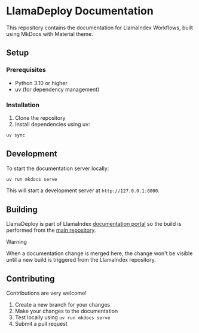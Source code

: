 # LlamaDeploy Documentation

This repository contains the documentation for LlamaIndex Workflows, built using MkDocs with Material theme.

## Setup

### Prerequisites
- Python 3.10 or higher
- uv (for dependency management)

### Installation

1. Clone the repository
2. Install dependencies using uv:
```bash
uv sync
```

## Development

To start the documentation server locally:
```bash
uv run mkdocs serve
```

This will start a development server at `http://127.0.0.1:8000`.

## Building

LlamaDeploy is part of LlamaIndex [documentation portal](https://docs.llamaindex.ai/)
so the build is performed from the [main repository](https://github.com/run-llama/llama_index).

> [!WARNING]
> When a documentation change is merged here, the change won't be visible until a new
> build is triggered from the LlamaIndex repository.


## Contributing

Contributions are very welcome!

1. Create a new branch for your changes
2. Make your changes to the documentation
3. Test locally using `uv run mkdocs serve`
4. Submit a pull request
